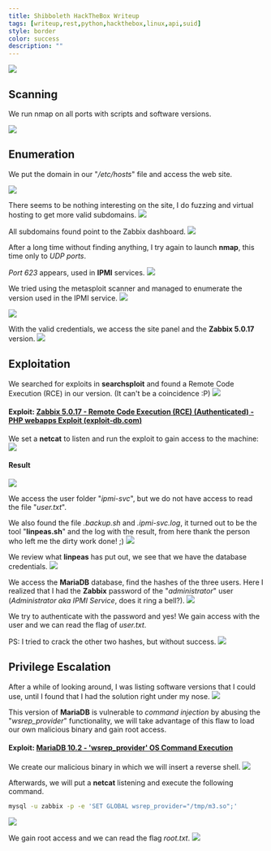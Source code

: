 ```yaml
---
title: Shibboleth HackTheBox Writeup
tags: [writeup,rest,python,hackthebox,linux,api,suid]
style: border
color: success
description: ""
---
```



![](https://raw.githubusercontent.com/m3n0sd0n4ld/m3n0sd0n4ld.github.io/main/_posts/Shibboleth/1.jpg)

## Scanning
We run nmap on all ports with scripts and software versions.

![](https://raw.githubusercontent.com/m3n0sd0n4ld/m3n0sd0n4ld.github.io/main/_posts/Shibboleth/2.png)

## Enumeration
We put the domain in our "*/etc/hosts*" file and access the web site.

![](https://raw.githubusercontent.com/m3n0sd0n4ld/m3n0sd0n4ld.github.io/main/_posts/Shibboleth/3.png)

There seems to be nothing interesting on the site, I do fuzzing and virtual hosting to get more valid subdomains.
![](https://raw.githubusercontent.com/m3n0sd0n4ld/m3n0sd0n4ld.github.io/main/_posts/Shibboleth/4.png)

All subdomains found point to the Zabbix dashboard.
![](https://raw.githubusercontent.com/m3n0sd0n4ld/m3n0sd0n4ld.github.io/main/_posts/Shibboleth/5.png)

After a long time without finding anything, I try again to launch **nmap**, this time only to *UDP ports*.

*Port 623* appears, used in **IPMI** services.
![](https://raw.githubusercontent.com/m3n0sd0n4ld/m3n0sd0n4ld.github.io/main/_posts/Shibboleth/6.png)

We tried using the metasploit scanner and managed to enumerate the version used in the IPMI service.
![](https://raw.githubusercontent.com/m3n0sd0n4ld/m3n0sd0n4ld.github.io/main/_posts/Shibboleth/7.png)


![](https://raw.githubusercontent.com/m3n0sd0n4ld/m3n0sd0n4ld.github.io/main/_posts/Shibboleth/8.png)

With the valid credentials, we access the site panel and the **Zabbix 5.0.17** version.
![](https://raw.githubusercontent.com/m3n0sd0n4ld/m3n0sd0n4ld.github.io/main/_posts/Shibboleth/9.png)

## Exploitation
We searched for exploits in **searchsploit** and found a Remote Code Execution (RCE) in our version. (It can't be a coincidence :P)
![](https://raw.githubusercontent.com/m3n0sd0n4ld/m3n0sd0n4ld.github.io/main/_posts/Shibboleth/10.png)

#### Exploit: [Zabbix 5.0.17 - Remote Code Execution (RCE) (Authenticated) - PHP webapps Exploit (exploit-db.com)](https://www.exploit-db.com/exploits/50816)

We set a **netcat** to listen and run the exploit to gain access to the machine:
![](https://raw.githubusercontent.com/m3n0sd0n4ld/m3n0sd0n4ld.github.io/main/_posts/Shibboleth/11.png)

#### Result
![](https://raw.githubusercontent.com/m3n0sd0n4ld/m3n0sd0n4ld.github.io/main/_posts/Shibboleth/12.png)

We access the user folder "*ipmi-svc*", but we do not have access to read the file "*user.txt*".

We also found the file *.backup.sh* and *.ipmi-svc.log*, it turned out to be the tool "**linpeas.sh**" and the log with the result, from here thank the person who left me the dirty work done! ;)
![](https://raw.githubusercontent.com/m3n0sd0n4ld/m3n0sd0n4ld.github.io/main/_posts/Shibboleth/13.png)

We review what **linpeas** has put out, we see that we have the database credentials.
![](https://raw.githubusercontent.com/m3n0sd0n4ld/m3n0sd0n4ld.github.io/main/_posts/Shibboleth/14.png)

We access the **MariaDB** database, find the hashes of the three users. Here I realized that I had the **Zabbix** password of the "*administrator*" user (*Administrator aka IPMI Service*, does it ring a bell?).
![](https://raw.githubusercontent.com/m3n0sd0n4ld/m3n0sd0n4ld.github.io/main/_posts/Shibboleth/15.png)

We try to authenticate with the password and yes! We gain access with the user and we can read the flag of *user.txt*.

PS: I tried to crack the other two hashes, but without success.
![](https://raw.githubusercontent.com/m3n0sd0n4ld/m3n0sd0n4ld.github.io/main/_posts/Shibboleth/16.png)

## Privilege Escalation
After a while of looking around, I was listing software versions that I could use, until I found that I had the solution right under my nose.
![](https://raw.githubusercontent.com/m3n0sd0n4ld/m3n0sd0n4ld.github.io/main/_posts/Shibboleth/17.png)

This version of **MariaDB** is vulnerable to *command injection* by abusing the "*wsrep_provider*" functionality, we will take advantage of this flaw to load our own malicious binary and gain root access.

#### Exploit: [MariaDB 10.2 - 'wsrep_provider' OS Command Execution](https://www.exploit-db.com/exploits/49765)

We create our malicious binary in which we will insert a reverse shell.
![](https://raw.githubusercontent.com/m3n0sd0n4ld/m3n0sd0n4ld.github.io/main/_posts/Shibboleth/18.png)

Afterwards, we will put a **netcat** listening and execute the following command.
```bash
mysql -u zabbix -p -e 'SET GLOBAL wsrep_provider="/tmp/m3.so";'
```
![](https://raw.githubusercontent.com/m3n0sd0n4ld/m3n0sd0n4ld.github.io/main/_posts/Shibboleth/19.png)

We gain root access and we can read the flag *root.txt*.
![](https://raw.githubusercontent.com/m3n0sd0n4ld/m3n0sd0n4ld.github.io/main/_posts/Shibboleth/20.png)




